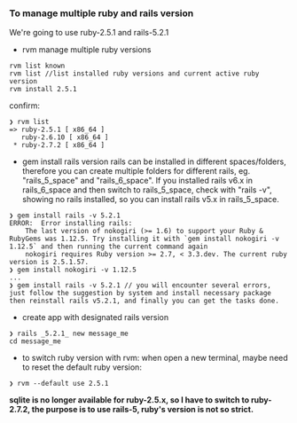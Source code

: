 ### To manage multiple ruby and rails version
We're going to use ruby-2.5.1 and rails-5.2.1 
- rvm manage multiple ruby versions
```
rvm list known
rvm list //list installed ruby versions and current active ruby version 
rvm install 2.5.1 
```
confirm:   
```
❯ rvm list
=> ruby-2.5.1 [ x86_64 ]
   ruby-2.6.10 [ x86_64 ]
 * ruby-2.7.2 [ x86_64 ]
```
- gem install rails version
rails can be installed in different spaces/folders, therefore you can create multiple folders for different rails, eg. "rails_5_space" and "rails_6_space". If you installed rails v6.x in rails_6_space and then switch to rails_5_space, check with "rails -v", showing no rails installed, so you can install rails v5.x in rails_5_space.   
```
❯ gem install rails -v 5.2.1 
ERROR:  Error installing rails:
	The last version of nokogiri (>= 1.6) to support your Ruby & RubyGems was 1.12.5. Try installing it with `gem install nokogiri -v 1.12.5` and then running the current command again
	nokogiri requires Ruby version >= 2.7, < 3.3.dev. The current ruby version is 2.5.1.57.
❯ gem install nokogiri -v 1.12.5
...
❯ gem install rails -v 5.2.1 // you will encounter several errors, just follow the suggestion by system and install necessary package then reinstall rails v5.2.1, and finally you can get the tasks done.  
```  
- create app with designated rails version 
```
❯ rails _5.2.1_ new message_me
cd message_me
```
- to switch ruby version with rvm: 
when open a new terminal, maybe need to reset the default ruby version:  
```
❯ rvm --default use 2.5.1
```

**sqlite is no longer available for ruby-2.5.x, so I have to switch to ruby-2.7.2, the purpose is to use rails-5, ruby's version is not so strict.**  